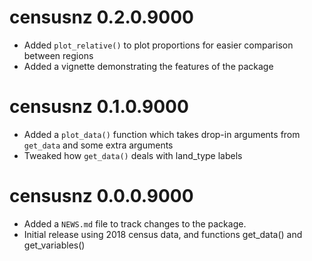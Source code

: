 # censusnz 0.2.0.9000

* Added `plot_relative()` to plot proportions for easier comparison between regions
* Added a vignette demonstrating the features of the package

# censusnz 0.1.0.9000

* Added a `plot_data()` function which takes drop-in arguments from `get_data` and some extra arguments
* Tweaked how `get_data()` deals with land_type labels

# censusnz 0.0.0.9000

* Added a `NEWS.md` file to track changes to the package.
* Initial release using 2018 census data, and functions get_data() and get_variables() 
